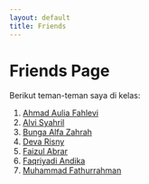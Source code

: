 ```yaml
---
layout: default
title: Friends
---
```


# Friends Page

Berikut teman-teman saya di kelas:

<ol class="list-friends">
  <li><a href="https://lepii1.github.io/">Ahmad Aulia Fahlevi</a></li>
  <li><a href="https://alvi0syahril.github.io/">Alvi Syahril</a></li>
  <li><a href="https://bunga-hub.github.io/">Bunga Alfa Zahrah</a></li>
  <li><a href="https://devarisny.github.io">Deva Risny</a></li>
  <li><a href="https://faizul-abrar.github.io/">Faizul Abrar</a></li>
  <li><a href="https://faqriyadiandika.github.io">Faqriyadi Andika</a></li>
  <li><a href="https://fyou00.github.io/friends.html" class="me">Muhammad Fathurrahman</a></li>
</ol>